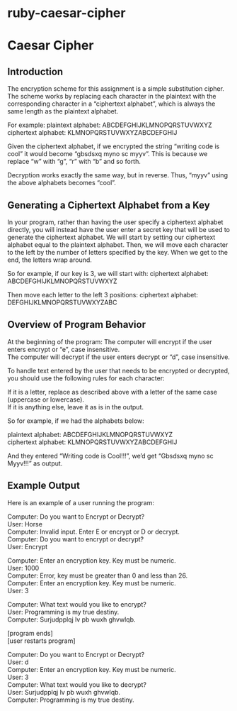 # ruby-caesar-cipher

# Caesar Cipher

## Introduction
The encryption scheme for this assignment is a simple substitution cipher. The scheme works by replacing each character in the plaintext with the corresponding character in a “ciphertext alphabet”, which is always the same length as the plaintext alphabet.  

For example:
plaintext alphabet:  ABCDEFGHIJKLMNOPQRSTUVWXYZ
ciphertext alphabet: KLMNOPQRSTUVWXYZABCDEFGHIJ

Given the ciphertext alphabet, if we encrypted the string “writing code is cool” it would become “gbsdsxq myno sc myyv”. This is because we replace “w” with “g”, “r” with “b” and so forth.

Decryption works exactly the same way, but in reverse. Thus, “myyv” using the above alphabets becomes “cool”.

## Generating a Ciphertext Alphabet from a Key
In your program, rather than having the user specify a ciphertext alphabet directly, you will instead have the user enter a secret key that will be used to generate the ciphertext alphabet. We will start by setting our ciphertext alphabet equal to the plaintext alphabet. Then, we will move each character to the left by the number of letters specified by the key.  When we get to the end, the letters wrap around.

So for example, if our key is 3, we will start with:
ciphertext alphabet:  ABCDEFGHIJKLMNOPQRSTUVWXYZ

Then move each letter to the left 3 positions:
ciphertext alphabet:  DEFGHIJKLMNOPQRSTUVWXYZABC


## Overview of Program Behavior
At the beginning of the program:
The computer will encrypt if the user enters encrypt or “e”, case insensitive.  
The computer will decrypt if the user enters decrypt or “d”, case insensitive.

To handle text entered by the user that needs to be encrypted or decrypted, you should use the following rules for each character:

If it is a letter, replace as described above with a letter of the same case (uppercase or lowercase).  
If it is anything else, leave it as is in the output.  

So for example, if we had the alphabets below:

plaintext alphabet:  ABCDEFGHIJKLMNOPQRSTUVWXYZ  
ciphertext alphabet: KLMNOPQRSTUVWXYZABCDEFGHIJ


And they entered “Writing code is Cool!!!”, we’d get “Gbsdsxq myno sc Myyv!!!” as output.

## Example Output
Here is an example of a user running the program:

Computer: Do you want to Encrypt or Decrypt?  
User: Horse  
Computer: Invalid input. Enter E or encrypt or D or decrypt.  
Computer: Do you want to encrypt or decrypt?  
User: Encrypt  


Computer: Enter an encryption key. Key must be numeric.  
User: 1000  
Computer: Error, key must be greater than 0 and less than 26.  
Computer: Enter an encryption key. Key must be numeric.  
User: 3  


Computer: What text would you like to encrypt?  
User: Programming is my true destiny.  
Computer: Surjudpplqj lv pb wuxh ghvwlqb.  


[program ends]  
[user restarts program]  


Computer: Do you want to Encrypt or Decrypt?  
User: d  
Computer: Enter an encryption key. Key must be numeric.  
User: 3  
Computer: What text would you like to decrypt?  
User: Surjudpplqj lv pb wuxh ghvwlqb.  
Computer: Programming is my true destiny.  
